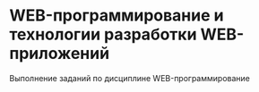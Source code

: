 # WEB-программирование и технологии разработки WEB-приложений 
Выполнение заданий по дисциплине WEB-программирование 
